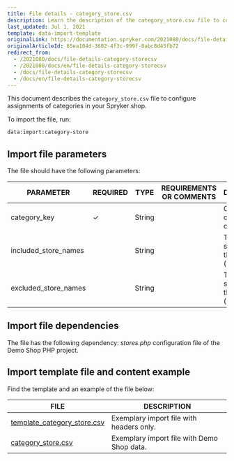 ```yaml
---
title: File details - category_store.csv
description: Learn the description of the category_store.csv file to configure assignments of categories in your Spryker shop | Spryker
last_updated: Jul 1, 2021
template: data-import-template
originalLink: https://documentation.spryker.com/2021080/docs/file-details-category-storecsv
originalArticleId: 65ea104d-3682-4f3c-999f-8abc8d45fb72
redirect_from:
  - /2021080/docs/file-details-category-storecsv
  - /2021080/docs/en/file-details-category-storecsv
  - /docs/file-details-category-storecsv
  - /docs/en/file-details-category-storecsv
---
```


This document describes the `category_store.csv` file to configure assignments of categories in your Spryker shop.

To import the file, run:

```bash
data:import:category-store
```

## Import file parameters

The file should have the following parameters:

| PARAMETER | REQUIRED | TYPE | REQUIREMENTS OR COMMENTS | DESCRIPTION |
|-|-|-|-|-|
| category_key | &check; | String |   | Category key of the category. |
| included_store_names |   | String |   | To accept all stores, use the asterisk (*) symbol. | Holds store names to include separated by a comma. |
| excluded_store_names |   | String |   | To remove all stores, use the asterisk (*) symbol. | Holds store names to exclude separated by a comma. |

## Import file dependencies

The file has the following dependency: *stores.php* configuration file of the Demo Shop PHP project.

## Import template file and content example

Find the template and an example of the file below:

| FILE | DESCRIPTION |
|-|-|
| [template_category_store.csv](https://spryker.s3.eu-central-1.amazonaws.com/docs/Developer+Guide/Back-End/Data+Manipulation/Data+Ingestion/Data+Import/Data+Import+Categories/Commerce+Setup/template+category_store.csv) | Exemplary import file with headers only. |
| [category_store.csv](https://spryker.s3.eu-central-1.amazonaws.com/docs/Developer+Guide/Back-End/Data+Manipulation/Data+Ingestion/Data+Import/Data+Import+Categories/Commerce+Setup/category_store.csv) | Exemplary import file with Demo Shop data. |
